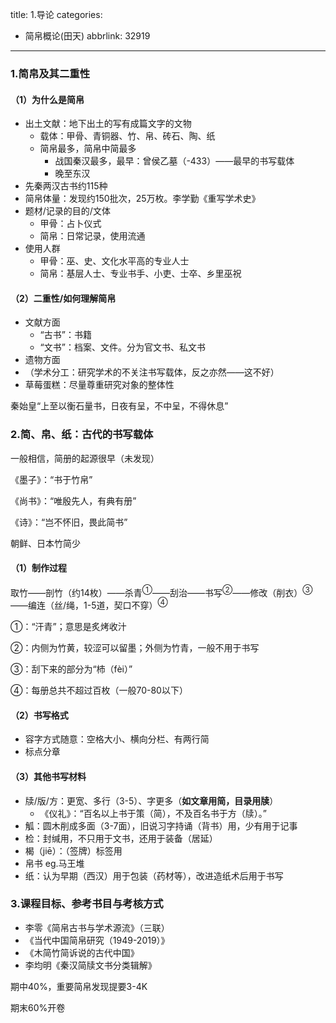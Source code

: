 title: 1.导论
categories:
  - 简帛概论(田天)
abbrlink: 32919
---
### 1.简帛及其二重性

#### （1）为什么是简帛

- 出土文献：地下出土的写有成篇文字的文物
  - 载体：甲骨、青铜器、竹、帛、砖石、陶、纸
  - 简帛最多，简帛中简最多
    - 战国秦汉最多，最早：曾侯乙墓（-433）——最早的书写载体
    - 晚至东汉
- 先秦两汉古书约115种
- 简帛体量：发现约150批次，25万枚。李学勤《重写学术史》
- 题材/记录的目的/文体
  - 甲骨：占卜仪式
  - 简帛：日常记录，使用流通
- 使用人群
  - 甲骨：巫、史、文化水平高的专业人士
  - 简帛：基层人士、专业书手、小吏、士卒、乡里巫祝

#### （2）二重性/如何理解简帛

- 文献方面
  - “古书”：书籍
  - “文书”：档案、文件。分为官文书、私文书
- 遗物方面
- （学术分工：研究学术的不关注书写载体，反之亦然——这不好）
- 草莓蛋糕：尽量尊重研究对象的整体性

秦始皇“上至以衡石量书，日夜有呈，不中呈，不得休息”

### 2.简、帛、纸：古代的书写载体

一般相信，简册的起源很早（未发现）

《墨子》：“书于竹帛”

《尚书》：“唯殷先人，有典有册”

《诗》：“岂不怀旧，畏此简书”

朝鲜、日本竹简少

#### （1）制作过程

取竹——剖竹（约14枚）——杀青<sup>①</sup>——刮治——书写<sup>②</sup>——修改（削衣）<sup>③</sup>——编连（丝/绳，1-5道，契口不穿）<sup>④</sup>

①：“汗青”；意思是炙烤收汁

②：内侧为竹黄，较涩可以留墨；外侧为竹青，一般不用于书写

③：刮下来的部分为“杮（fèi）”

④：每册总共不超过百枚（一般70-80以下）

#### （2）书写格式

- 容字方式随意：空格大小、横向分栏、有两行简
- 标点分章

#### （3）其他书写材料

- 牍/版/方：更宽、多行（3-5）、字更多（**如文章用简，目录用牍**）
  - 《仪礼》：“百名以上书于策（简），不及百名书于方（牍）。”
- 觚：圆木削成多面（3-7面），旧说习字持诵（背书）用，少有用于记事
- 检：封缄用，不只用于文书，还用于装备（居延）
- 楬（jiē）：（签牌）标签用
- 帛书 eg.马王堆
- 纸：认为早期（西汉）用于包装（药材等），改进造纸术后用于书写

### 3.课程目标、参考书目与考核方式

- 李零《简帛古书与学术源流》（三联）
- 《当代中国简帛研究（1949-2019）》
- 《木简竹简诉说的古代中国》
- 李均明《秦汉简牍文书分类辑解》

期中40%，重要简帛发现提要3-4K

期末60%开卷

